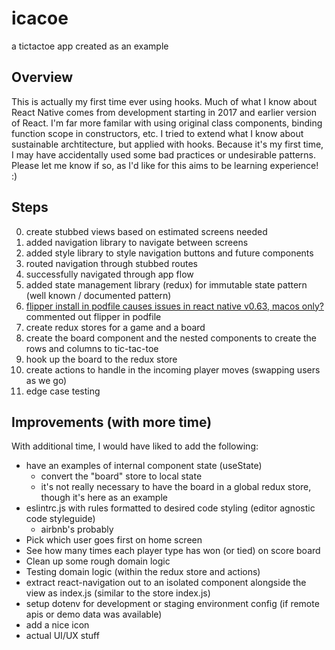 # icacoe

a tictactoe app created as an example

## Overview

This is actually my first time ever using hooks. Much of what I know about React Native comes from development starting in 2017 and earlier version of React. I'm far more
familar with using original class components, binding function scope in constructors, etc. I tried to extend what I know about sustainable archtitecture, but applied with hooks.
Because it's my first time, I may have accidentally used some bad practices or undesirable patterns. Please let me know if so, as I'd like for this aims to be learning experience! :)

## Steps

0. create stubbed views based on estimated screens needed
0. added navigation library to navigate between screens
0. added style library to style navigation buttons and future components
0. routed navigation through stubbed routes
0. successfully navigated through app flow
0. added state management library (redux) for immutable state pattern (well known / documented pattern)
0. [flipper install in podfile causes issues in react native v0.63, macos only?](https://github.com/facebook/react-native/issues/30836) commented out flipper in podfile
0. create redux stores for a game and a board
0. create the board component and the nested components to create the rows and columns to tic-tac-toe
0. hook up the board to the redux store
0. create actions to handle in the incoming player moves (swapping users as we go)
0. edge case testing

## Improvements (with more time)

With additional time, I would have liked to add the following:

- have an examples of internal component state (useState)
  - convert the "board" store to local state
  - it's not really necessary to have the board in a global redux store, though it's here as an example
- eslintrc.js with rules formatted to desired code styling (editor agnostic code styleguide)
  - airbnb's probably
- Pick which user goes first on home screen
- See how many times each player type has won (or tied) on score board
- Clean up some rough domain logic 
- Testing domain logic (within the redux store and actions)
- extract react-navigation out to an isolated component alongside the view as index.js (similar to the store index.js)
- setup dotenv for development or staging environment config (if remote apis or demo data was available)
- add a nice icon
- actual UI/UX stuff
